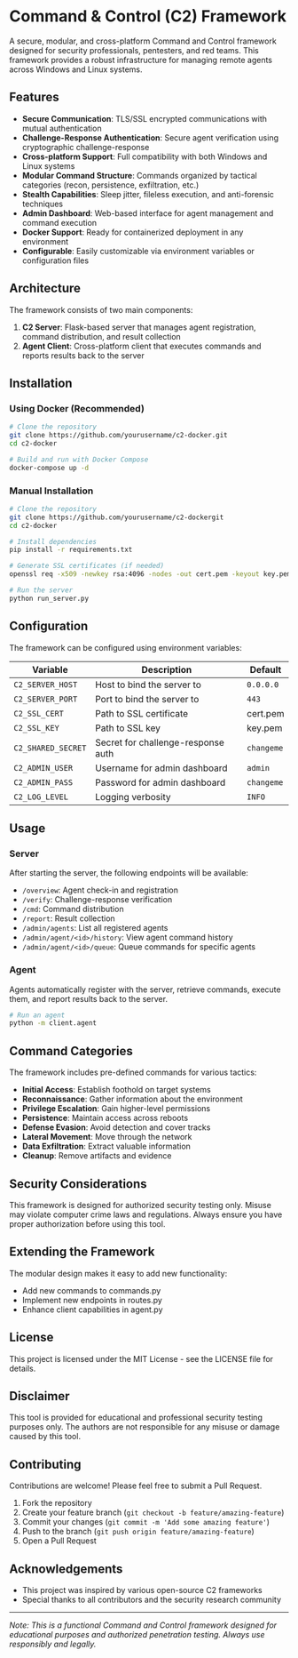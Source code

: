 # Command & Control (C2) Framework

A secure, modular, and cross-platform Command and Control framework designed for security professionals, pentesters, and red teams. This framework provides a robust infrastructure for managing remote agents across Windows and Linux systems.

## Features

- **Secure Communication**: TLS/SSL encrypted communications with mutual authentication
- **Challenge-Response Authentication**: Secure agent verification using cryptographic challenge-response
- **Cross-platform Support**: Full compatibility with both Windows and Linux systems
- **Modular Command Structure**: Commands organized by tactical categories (recon, persistence, exfiltration, etc.)
- **Stealth Capabilities**: Sleep jitter, fileless execution, and anti-forensic techniques
- **Admin Dashboard**: Web-based interface for agent management and command execution
- **Docker Support**: Ready for containerized deployment in any environment
- **Configurable**: Easily customizable via environment variables or configuration files

## Architecture

The framework consists of two main components:

1. **C2 Server**: Flask-based server that manages agent registration, command distribution, and result collection
2. **Agent Client**: Cross-platform client that executes commands and reports results back to the server

## Installation

### Using Docker (Recommended)

```bash
# Clone the repository
git clone https://github.com/yourusername/c2-docker.git
cd c2-docker

# Build and run with Docker Compose
docker-compose up -d
```

### Manual Installation

```bash
# Clone the repository
git clone https://github.com/yourusername/c2-dockergit
cd c2-docker

# Install dependencies
pip install -r requirements.txt

# Generate SSL certificates (if needed)
openssl req -x509 -newkey rsa:4096 -nodes -out cert.pem -keyout key.pem -days 365

# Run the server
python run_server.py
```

## Configuration

The framework can be configured using environment variables:

| Variable | Description | Default |
|----------|-------------|---------|
| `C2_SERVER_HOST` | Host to bind the server to | `0.0.0.0` |
| `C2_SERVER_PORT` | Port to bind the server to | `443` |
| `C2_SSL_CERT` | Path to SSL certificate | cert.pem |
| `C2_SSL_KEY` | Path to SSL key | key.pem |
| `C2_SHARED_SECRET` | Secret for challenge-response auth | `changeme` |
| `C2_ADMIN_USER` | Username for admin dashboard | `admin` |
| `C2_ADMIN_PASS` | Password for admin dashboard | `changeme` |
| `C2_LOG_LEVEL` | Logging verbosity | `INFO` |

## Usage

### Server

After starting the server, the following endpoints will be available:

- `/overview`: Agent check-in and registration
- `/verify`: Challenge-response verification
- `/cmd`: Command distribution
- `/report`: Result collection
- `/admin/agents`: List all registered agents
- `/admin/agent/<id>/history`: View agent command history
- `/admin/agent/<id>/queue`: Queue commands for specific agents

### Agent

Agents automatically register with the server, retrieve commands, execute them, and report results back to the server.

```bash
# Run an agent
python -m client.agent
```

## Command Categories

The framework includes pre-defined commands for various tactics:

- **Initial Access**: Establish foothold on target systems
- **Reconnaissance**: Gather information about the environment
- **Privilege Escalation**: Gain higher-level permissions
- **Persistence**: Maintain access across reboots
- **Defense Evasion**: Avoid detection and cover tracks
- **Lateral Movement**: Move through the network
- **Data Exfiltration**: Extract valuable information
- **Cleanup**: Remove artifacts and evidence

## Security Considerations

This framework is designed for authorized security testing only. Misuse may violate computer crime laws and regulations. Always ensure you have proper authorization before using this tool.

## Extending the Framework

The modular design makes it easy to add new functionality:

- Add new commands to commands.py
- Implement new endpoints in routes.py
- Enhance client capabilities in agent.py

## License

This project is licensed under the MIT License - see the LICENSE file for details.

## Disclaimer

This tool is provided for educational and professional security testing purposes only. The authors are not responsible for any misuse or damage caused by this tool.

## Contributing

Contributions are welcome! Please feel free to submit a Pull Request.

1. Fork the repository
2. Create your feature branch (`git checkout -b feature/amazing-feature`)
3. Commit your changes (`git commit -m 'Add some amazing feature'`)
4. Push to the branch (`git push origin feature/amazing-feature`)
5. Open a Pull Request

## Acknowledgements

- This project was inspired by various open-source C2 frameworks
- Special thanks to all contributors and the security research community

---

*Note: This is a functional Command and Control framework designed for educational purposes and authorized penetration testing. Always use responsibly and legally.*
